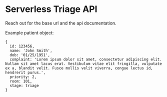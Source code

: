 # Serverless Triage API

Reach out for the base url and the api documentation.

Example patient object:
```
{
  id: 123456,
  name: 'John Smith',
  dob: '01/25/1951',
  complaint: 'Lorem ipsum dolor sit amet, consectetur adipiscing elit. Nullam sit amet lacus erat. Vestibulum vitae elit fringilla, vulputate ex a, blandit velit. Fusce mollis velit viverra, congue lectus id, hendrerit purus.',
  priority: 2,
  room: 101,
  stage: triage
}
```


